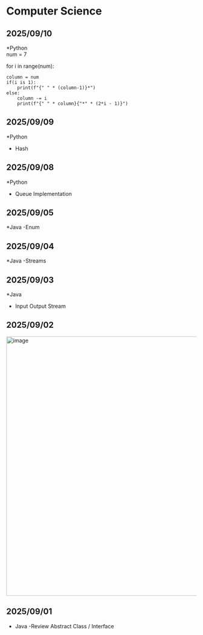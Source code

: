# Computer Science
## 2025/09/10
*Python  
num = 7

for i in range(num):

   
    column = num
    if(i is 1):
        print(f"{" " * (column-1)}*") 
    else:
        column -= i
        print(f"{" " * column}{"*" * (2*i - 1)}")

## 2025/09/09
*Python 
- Hash
## 2025/09/08
*Python 
- Queue Implementation
## 2025/09/05
*Java 
-Enum

## 2025/09/04
*Java 
-Streams

## 2025/09/03
*Java 
+ Input Output Stream

## 2025/09/02
<img width="1107" height="686" alt="image" src="https://github.com/user-attachments/assets/efdb7cf0-ed4f-4146-bd65-0d7b8ef06b63" />

## 2025/09/01
* Java
-Review Abstract Class / Interface 
